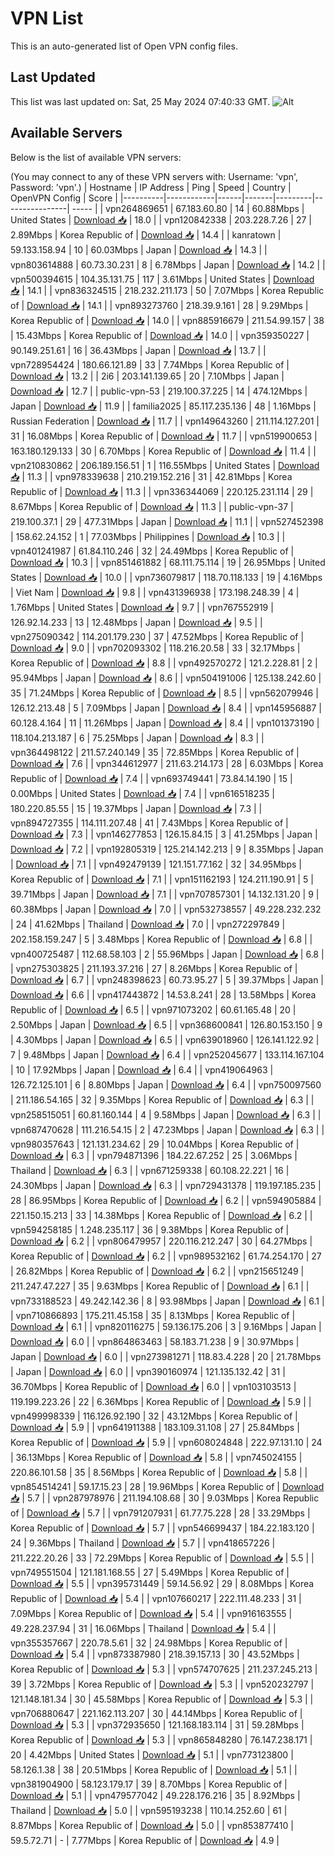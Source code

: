 # VPN List

This is an auto-generated list of Open VPN config files.

## Last Updated

This list was last updated on: Sat, 25 May 2024 07:40:33 GMT.
![Alt](https://repobeats.axiom.co/api/embed/186b98318ef1479477931607c1ad7d823f12451f.svg "Repobeats analytics image")

## Available Servers

Below is the list of available VPN servers:

(You may connect to any of these VPN servers with: Username: 'vpn', Password: 'vpn'.)
| Hostname | IP Address | Ping | Speed | Country | OpenVPN Config | Score |
|----------|------------|------|-------|---------|----------------| ----- |
| vpn264869651 | 67.183.60.80 | 14 | 60.88Mbps | United States | [Download 📥](./configs/server_0_US.ovpn) | 18.0 |
| vpn120842338 | 203.228.7.26 | 27 | 2.89Mbps | Korea Republic of | [Download 📥](./configs/server_1_KR.ovpn) | 14.4 |
| kanratown | 59.133.158.94 | 10 | 60.03Mbps | Japan | [Download 📥](./configs/server_2_JP.ovpn) | 14.3 |
| vpn803614888 | 60.73.30.231 | 8 | 6.78Mbps | Japan | [Download 📥](./configs/server_3_JP.ovpn) | 14.2 |
| vpn500394615 | 104.35.131.75 | 117 | 3.61Mbps | United States | [Download 📥](./configs/server_4_US.ovpn) | 14.1 |
| vpn836324515 | 218.232.211.173 | 50 | 7.07Mbps | Korea Republic of | [Download 📥](./configs/server_5_KR.ovpn) | 14.1 |
| vpn893273760 | 218.39.9.161 | 28 | 9.29Mbps | Korea Republic of | [Download 📥](./configs/server_6_KR.ovpn) | 14.0 |
| vpn885916679 | 211.54.99.157 | 38 | 15.43Mbps | Korea Republic of | [Download 📥](./configs/server_7_KR.ovpn) | 14.0 |
| vpn359350227 | 90.149.251.61 | 16 | 36.43Mbps | Japan | [Download 📥](./configs/server_8_JP.ovpn) | 13.7 |
| vpn728954424 | 180.66.121.89 | 33 | 7.74Mbps | Korea Republic of | [Download 📥](./configs/server_9_KR.ovpn) | 13.2 |
| 2i6 | 203.141.139.65 | 20 | 7.10Mbps | Japan | [Download 📥](./configs/server_10_JP.ovpn) | 12.7 |
| public-vpn-53 | 219.100.37.225 | 14 | 474.12Mbps | Japan | [Download 📥](./configs/server_11_JP.ovpn) | 11.9 |
| familia2025 | 85.117.235.136 | 48 | 1.16Mbps | Russian Federation | [Download 📥](./configs/server_12_RU.ovpn) | 11.7 |
| vpn149643260 | 211.114.127.201 | 31 | 16.08Mbps | Korea Republic of | [Download 📥](./configs/server_13_KR.ovpn) | 11.7 |
| vpn519900653 | 163.180.129.133 | 30 | 6.70Mbps | Korea Republic of | [Download 📥](./configs/server_14_KR.ovpn) | 11.4 |
| vpn210830862 | 206.189.156.51 | 1 | 116.55Mbps | United States | [Download 📥](./configs/server_15_US.ovpn) | 11.3 |
| vpn978339638 | 210.219.152.216 | 31 | 42.81Mbps | Korea Republic of | [Download 📥](./configs/server_16_KR.ovpn) | 11.3 |
| vpn336344069 | 220.125.231.114 | 29 | 8.67Mbps | Korea Republic of | [Download 📥](./configs/server_17_KR.ovpn) | 11.3 |
| public-vpn-37 | 219.100.37.1 | 29 | 477.31Mbps | Japan | [Download 📥](./configs/server_18_JP.ovpn) | 11.1 |
| vpn527452398 | 158.62.24.152 | 1 | 77.03Mbps | Philippines | [Download 📥](./configs/server_19_PH.ovpn) | 10.3 |
| vpn401241987 | 61.84.110.246 | 32 | 24.49Mbps | Korea Republic of | [Download 📥](./configs/server_20_KR.ovpn) | 10.3 |
| vpn851461882 | 68.111.75.114 | 19 | 26.95Mbps | United States | [Download 📥](./configs/server_21_US.ovpn) | 10.0 |
| vpn736079817 | 118.70.118.133 | 19 | 4.16Mbps | Viet Nam | [Download 📥](./configs/server_22_VN.ovpn) | 9.8 |
| vpn431396938 | 173.198.248.39 | 4 | 1.76Mbps | United States | [Download 📥](./configs/server_23_US.ovpn) | 9.7 |
| vpn767552919 | 126.92.14.233 | 13 | 12.48Mbps | Japan | [Download 📥](./configs/server_24_JP.ovpn) | 9.5 |
| vpn275090342 | 114.201.179.230 | 37 | 47.52Mbps | Korea Republic of | [Download 📥](./configs/server_25_KR.ovpn) | 9.0 |
| vpn702093302 | 118.216.20.58 | 33 | 32.17Mbps | Korea Republic of | [Download 📥](./configs/server_26_KR.ovpn) | 8.8 |
| vpn492570272 | 121.2.228.81 | 2 | 95.94Mbps | Japan | [Download 📥](./configs/server_27_JP.ovpn) | 8.6 |
| vpn504191006 | 125.138.242.60 | 35 | 71.24Mbps | Korea Republic of | [Download 📥](./configs/server_28_KR.ovpn) | 8.5 |
| vpn562079946 | 126.12.213.48 | 5 | 7.09Mbps | Japan | [Download 📥](./configs/server_29_JP.ovpn) | 8.4 |
| vpn145956887 | 60.128.4.164 | 11 | 11.26Mbps | Japan | [Download 📥](./configs/server_30_JP.ovpn) | 8.4 |
| vpn101373190 | 118.104.213.187 | 6 | 75.25Mbps | Japan | [Download 📥](./configs/server_31_JP.ovpn) | 8.3 |
| vpn364498122 | 211.57.240.149 | 35 | 72.85Mbps | Korea Republic of | [Download 📥](./configs/server_32_KR.ovpn) | 7.6 |
| vpn344612977 | 211.63.214.173 | 28 | 6.03Mbps | Korea Republic of | [Download 📥](./configs/server_33_KR.ovpn) | 7.4 |
| vpn693749441 | 73.84.14.190 | 15 | 0.00Mbps | United States | [Download 📥](./configs/server_34_US.ovpn) | 7.4 |
| vpn616518235 | 180.220.85.55 | 15 | 19.37Mbps | Japan | [Download 📥](./configs/server_35_JP.ovpn) | 7.3 |
| vpn894727355 | 114.111.207.48 | 41 | 7.43Mbps | Korea Republic of | [Download 📥](./configs/server_36_KR.ovpn) | 7.3 |
| vpn146277853 | 126.15.84.15 | 3 | 41.25Mbps | Japan | [Download 📥](./configs/server_37_JP.ovpn) | 7.2 |
| vpn192805319 | 125.214.142.213 | 9 | 8.35Mbps | Japan | [Download 📥](./configs/server_38_JP.ovpn) | 7.1 |
| vpn492479139 | 121.151.77.162 | 32 | 34.95Mbps | Korea Republic of | [Download 📥](./configs/server_39_KR.ovpn) | 7.1 |
| vpn151162193 | 124.211.190.91 | 5 | 39.71Mbps | Japan | [Download 📥](./configs/server_40_JP.ovpn) | 7.1 |
| vpn707857301 | 14.132.131.20 | 9 | 60.38Mbps | Japan | [Download 📥](./configs/server_41_JP.ovpn) | 7.0 |
| vpn532738557 | 49.228.232.232 | 24 | 41.62Mbps | Thailand | [Download 📥](./configs/server_42_TH.ovpn) | 7.0 |
| vpn272297849 | 202.158.159.247 | 5 | 3.48Mbps | Korea Republic of | [Download 📥](./configs/server_43_KR.ovpn) | 6.8 |
| vpn400725487 | 112.68.58.103 | 2 | 55.96Mbps | Japan | [Download 📥](./configs/server_44_JP.ovpn) | 6.8 |
| vpn275303825 | 211.193.37.216 | 27 | 8.26Mbps | Korea Republic of | [Download 📥](./configs/server_45_KR.ovpn) | 6.7 |
| vpn248398623 | 60.73.95.27 | 5 | 39.37Mbps | Japan | [Download 📥](./configs/server_46_JP.ovpn) | 6.6 |
| vpn417443872 | 14.53.8.241 | 28 | 13.58Mbps | Korea Republic of | [Download 📥](./configs/server_47_KR.ovpn) | 6.5 |
| vpn971073202 | 60.61.165.48 | 20 | 2.50Mbps | Japan | [Download 📥](./configs/server_48_JP.ovpn) | 6.5 |
| vpn368600841 | 126.80.153.150 | 9 | 4.30Mbps | Japan | [Download 📥](./configs/server_49_JP.ovpn) | 6.5 |
| vpn639018960 | 126.141.122.92 | 7 | 9.48Mbps | Japan | [Download 📥](./configs/server_50_JP.ovpn) | 6.4 |
| vpn252045677 | 133.114.167.104 | 10 | 17.92Mbps | Japan | [Download 📥](./configs/server_51_JP.ovpn) | 6.4 |
| vpn419064963 | 126.72.125.101 | 6 | 8.80Mbps | Japan | [Download 📥](./configs/server_52_JP.ovpn) | 6.4 |
| vpn750097560 | 211.186.54.165 | 32 | 9.35Mbps | Korea Republic of | [Download 📥](./configs/server_53_KR.ovpn) | 6.3 |
| vpn258515051 | 60.81.160.144 | 4 | 9.58Mbps | Japan | [Download 📥](./configs/server_54_JP.ovpn) | 6.3 |
| vpn687470628 | 111.216.54.15 | 2 | 47.23Mbps | Japan | [Download 📥](./configs/server_55_JP.ovpn) | 6.3 |
| vpn980357643 | 121.131.234.62 | 29 | 10.04Mbps | Korea Republic of | [Download 📥](./configs/server_56_KR.ovpn) | 6.3 |
| vpn794871396 | 184.22.67.252 | 25 | 3.06Mbps | Thailand | [Download 📥](./configs/server_57_TH.ovpn) | 6.3 |
| vpn671259338 | 60.108.22.221 | 16 | 24.30Mbps | Japan | [Download 📥](./configs/server_58_JP.ovpn) | 6.3 |
| vpn729431378 | 119.197.185.235 | 28 | 86.95Mbps | Korea Republic of | [Download 📥](./configs/server_59_KR.ovpn) | 6.2 |
| vpn594905884 | 221.150.15.213 | 33 | 14.38Mbps | Korea Republic of | [Download 📥](./configs/server_60_KR.ovpn) | 6.2 |
| vpn594258185 | 1.248.235.117 | 36 | 9.38Mbps | Korea Republic of | [Download 📥](./configs/server_61_KR.ovpn) | 6.2 |
| vpn806479957 | 220.116.212.247 | 30 | 64.27Mbps | Korea Republic of | [Download 📥](./configs/server_62_KR.ovpn) | 6.2 |
| vpn989532162 | 61.74.254.170 | 27 | 26.82Mbps | Korea Republic of | [Download 📥](./configs/server_63_KR.ovpn) | 6.2 |
| vpn215651249 | 211.247.47.227 | 35 | 9.63Mbps | Korea Republic of | [Download 📥](./configs/server_64_KR.ovpn) | 6.1 |
| vpn733188523 | 49.242.142.36 | 8 | 93.98Mbps | Japan | [Download 📥](./configs/server_65_JP.ovpn) | 6.1 |
| vpn710866893 | 175.211.45.158 | 35 | 8.13Mbps | Korea Republic of | [Download 📥](./configs/server_66_KR.ovpn) | 6.1 |
| vpn820116275 | 59.136.175.206 | 3 | 9.16Mbps | Japan | [Download 📥](./configs/server_67_JP.ovpn) | 6.0 |
| vpn864863463 | 58.183.71.238 | 9 | 30.97Mbps | Japan | [Download 📥](./configs/server_68_JP.ovpn) | 6.0 |
| vpn273981271 | 118.83.4.228 | 20 | 21.78Mbps | Japan | [Download 📥](./configs/server_69_JP.ovpn) | 6.0 |
| vpn390160974 | 121.135.132.42 | 31 | 36.70Mbps | Korea Republic of | [Download 📥](./configs/server_70_KR.ovpn) | 6.0 |
| vpn103103513 | 119.199.223.26 | 22 | 6.36Mbps | Korea Republic of | [Download 📥](./configs/server_71_KR.ovpn) | 5.9 |
| vpn499998339 | 116.126.92.190 | 32 | 43.12Mbps | Korea Republic of | [Download 📥](./configs/server_72_KR.ovpn) | 5.9 |
| vpn641911388 | 183.109.31.108 | 27 | 25.84Mbps | Korea Republic of | [Download 📥](./configs/server_73_KR.ovpn) | 5.9 |
| vpn608024848 | 222.97.131.10 | 24 | 36.13Mbps | Korea Republic of | [Download 📥](./configs/server_74_KR.ovpn) | 5.8 |
| vpn745024155 | 220.86.101.58 | 35 | 8.56Mbps | Korea Republic of | [Download 📥](./configs/server_75_KR.ovpn) | 5.8 |
| vpn854514241 | 59.17.15.23 | 28 | 19.96Mbps | Korea Republic of | [Download 📥](./configs/server_76_KR.ovpn) | 5.7 |
| vpn287978976 | 211.194.108.68 | 30 | 9.03Mbps | Korea Republic of | [Download 📥](./configs/server_77_KR.ovpn) | 5.7 |
| vpn791207931 | 61.77.75.228 | 28 | 33.29Mbps | Korea Republic of | [Download 📥](./configs/server_78_KR.ovpn) | 5.7 |
| vpn546699437 | 184.22.183.120 | 24 | 9.36Mbps | Thailand | [Download 📥](./configs/server_79_TH.ovpn) | 5.7 |
| vpn418657226 | 211.222.20.26 | 33 | 72.29Mbps | Korea Republic of | [Download 📥](./configs/server_80_KR.ovpn) | 5.5 |
| vpn749551504 | 121.181.168.55 | 27 | 5.49Mbps | Korea Republic of | [Download 📥](./configs/server_81_KR.ovpn) | 5.5 |
| vpn395731449 | 59.14.56.92 | 29 | 8.08Mbps | Korea Republic of | [Download 📥](./configs/server_82_KR.ovpn) | 5.4 |
| vpn107660217 | 222.111.48.233 | 31 | 7.09Mbps | Korea Republic of | [Download 📥](./configs/server_83_KR.ovpn) | 5.4 |
| vpn916163555 | 49.228.237.94 | 31 | 16.06Mbps | Thailand | [Download 📥](./configs/server_84_TH.ovpn) | 5.4 |
| vpn355357667 | 220.78.5.61 | 32 | 24.98Mbps | Korea Republic of | [Download 📥](./configs/server_85_KR.ovpn) | 5.4 |
| vpn873387980 | 218.39.157.13 | 30 | 43.52Mbps | Korea Republic of | [Download 📥](./configs/server_86_KR.ovpn) | 5.3 |
| vpn574707625 | 211.237.245.213 | 39 | 3.72Mbps | Korea Republic of | [Download 📥](./configs/server_87_KR.ovpn) | 5.3 |
| vpn520232797 | 121.148.181.34 | 30 | 45.58Mbps | Korea Republic of | [Download 📥](./configs/server_88_KR.ovpn) | 5.3 |
| vpn706880647 | 221.162.113.207 | 30 | 44.14Mbps | Korea Republic of | [Download 📥](./configs/server_89_KR.ovpn) | 5.3 |
| vpn372935650 | 121.168.183.114 | 31 | 59.28Mbps | Korea Republic of | [Download 📥](./configs/server_90_KR.ovpn) | 5.3 |
| vpn865848280 | 76.147.238.171 | 20 | 4.42Mbps | United States | [Download 📥](./configs/server_91_US.ovpn) | 5.1 |
| vpn773123800 | 58.126.1.38 | 38 | 20.51Mbps | Korea Republic of | [Download 📥](./configs/server_92_KR.ovpn) | 5.1 |
| vpn381904900 | 58.123.179.17 | 39 | 8.70Mbps | Korea Republic of | [Download 📥](./configs/server_93_KR.ovpn) | 5.1 |
| vpn479577042 | 49.228.176.216 | 35 | 8.92Mbps | Thailand | [Download 📥](./configs/server_94_TH.ovpn) | 5.0 |
| vpn595193238 | 110.14.252.60 | 61 | 8.87Mbps | Korea Republic of | [Download 📥](./configs/server_95_KR.ovpn) | 5.0 |
| vpn853877410 | 59.5.72.71 | - | 7.77Mbps | Korea Republic of | [Download 📥](./configs/server_96_KR.ovpn) | 4.9 |
